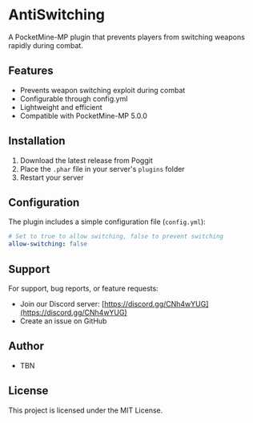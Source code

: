 # AntiSwitching

A PocketMine-MP plugin that prevents players from switching weapons rapidly during combat.

## Features

- Prevents weapon switching exploit during combat
- Configurable through config.yml
- Lightweight and efficient
- Compatible with PocketMine-MP 5.0.0

## Installation

1. Download the latest release from Poggit
2. Place the `.phar` file in your server's `plugins` folder
3. Restart your server

## Configuration

The plugin includes a simple configuration file (`config.yml`):

```yaml
# Set to true to allow switching, false to prevent switching
allow-switching: false
```

## Support

For support, bug reports, or feature requests:
- Join our Discord server: [https://discord.gg/CNh4wYUG](https://discord.gg/CNh4wYUG)
- Create an issue on GitHub

## Author

- TBN

## License

This project is licensed under the MIT License. 
